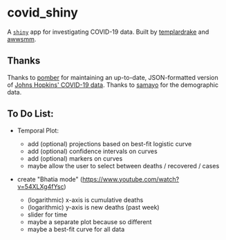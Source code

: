 # covid_shiny

A [`shiny`](https://github.com/rstudio/shiny) app for investigating COVID-19 data. Built by [templardrake](https://github.com/templardrake) and [awwsmm](https://github.com/awwsmm).

## Thanks

Thanks to [pomber](https://github.com/pomber/covid19) for maintaining an up-to-date, JSON-formatted version of [Johns Hopkins' COVID-19 data](https://github.com/CSSEGISandData/COVID-19). Thanks to [samayo](https://github.com/samayo) for the demographic data.

## To Do List:

- Temporal Plot:
    - add (optional) projections based on best-fit logistic curve
    - add (optional) confidence intervals on curves
    - add (optional) markers on curves
    - maybe allow the user to select between deaths / recovered / cases

- create "Bhatia mode" (https://www.youtube.com/watch?v=54XLXg4fYsc)
    - (logarithmic) x-axis is cumulative deaths
    - (logarithmic) y-axis is new deaths (past week)
    - slider for time
    - maybe a separate plot because so different
    - maybe a best-fit curve for all data
